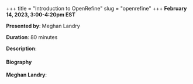+++
title = "Introduction to OpenRefine"
slug = "openrefine"
+++
**February 14, 2023, 3:00-4:20pm EST**

**Presented by**: Meghan Landry

**Duration**: 80 minutes

**Description**:

#### Biography

**Meghan Landry**:

<!-- {{< vimeo 690948795 >}} -->
<!-- <br> -->

<!-- - [Watch this session on Vimeo](https://vimeo.com/690948795) -->
